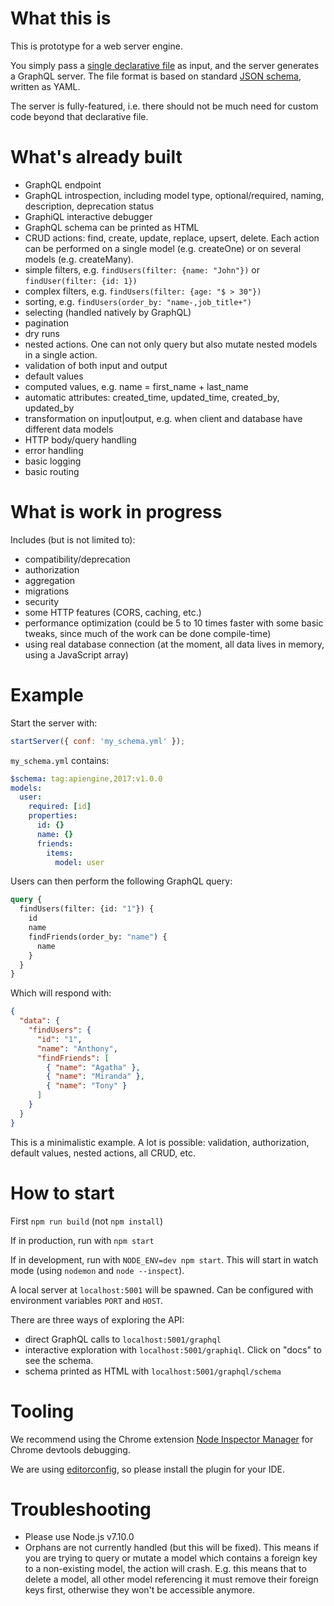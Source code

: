 # What this is

This is prototype for a web server engine.

You simply pass a [single declarative file](https://github.com/autoserver-org/autoserver/blob/master/examples/pet.schema.yml) as input, and the server generates a GraphQL server. The file format is based on standard [JSON schema](http://json-schema.org/), written as YAML.

The server is fully-featured, i.e. there should not be much need for custom code beyond that declarative file.

# What's already built

  - GraphQL endpoint
  - GraphQL introspection, including model type, optional/required, naming, description, deprecation status
  - GraphiQL interactive debugger
  - GraphQL schema can be printed as HTML
  - CRUD actions: find, create, update, replace, upsert, delete. Each action can be performed on a single model (e.g. createOne) or on several models (e.g. createMany).
  - simple filters, e.g. `findUsers(filter: {name: "John"})` or `findUser(filter: {id: 1})`
  - complex filters, e.g. `findUsers(filter: {age: "$ > 30"})`
  - sorting, e.g. `findUsers(order_by: "name-,job_title+")`
  - selecting (handled natively by GraphQL)
  - pagination
  - dry runs
  - nested actions. One can not only query but also mutate nested models in a single action.
  - validation of both input and output
  - default values
  - computed values, e.g. name = first_name + last_name
  - automatic attributes: created_time, updated_time, created_by, updated_by
  - transformation on input|output, e.g. when client and database have different data models
  - HTTP body/query handling
  - error handling
  - basic logging
  - basic routing

# What is work in progress

Includes (but is not limited to):
  - compatibility/deprecation
  - authorization
  - aggregation
  - migrations
  - security
  - some HTTP features (CORS, caching, etc.)
  - performance optimization (could be 5 to 10 times faster with some basic tweaks, since much of the work can be done compile-time)
  - using real database connection (at the moment, all data lives in memory, using a JavaScript array)

# Example

Start the server with:

```javascript
startServer({ conf: 'my_schema.yml' });
```

`my_schema.yml` contains:

```yml
$schema: tag:apiengine,2017:v1.0.0
models:
  user:
    required: [id]
    properties:
      id: {}
      name: {}
      friends:
        items:
          model: user
```

Users can then perform the following GraphQL query:

```graphql
query {
  findUsers(filter: {id: "1"}) {
    id
    name
    findFriends(order_by: "name") {
      name
    }
  }
}
```

Which will respond with:

```json
{
  "data": {
    "findUsers": {
      "id": "1",
      "name": "Anthony",
      "findFriends": [
        { "name": "Agatha" },
        { "name": "Miranda" },
        { "name": "Tony" }
      ]
    }
  }
}
```

This is a minimalistic example. A lot is possible: validation, authorization, default values, nested actions, all CRUD, etc.

# How to start

First `npm run build` (not `npm install`)

If in production, run with `npm start`

If in development, run with `NODE_ENV=dev npm start`. This will start in watch mode (using `nodemon` and `node --inspect`).

A local server at `localhost:5001` will be spawned. Can be configured with environment variables `PORT` and `HOST`.

There are three ways of exploring the API:
  - direct GraphQL calls to `localhost:5001/graphql`
  - interactive exploration with `localhost:5001/graphiql`. Click on "docs" to see the schema.
  - schema printed as HTML with `localhost:5001/graphql/schema`

# Tooling

We recommend using the Chrome extension [Node Inspector Manager](https://github.com/june07/NIM) for Chrome devtools debugging.

We are using [editorconfig](http://editorconfig.org/), so please install the plugin for your IDE.

# Troubleshooting

  - Please use Node.js v7.10.0
  - Orphans are not currently handled (but this will be fixed). This means if you are trying to query or mutate a model which contains a foreign key to a non-existing model, the action will crash. E.g. this means that to delete a model, all other model referencing it must remove their foreign keys first, otherwise they won't be accessible anymore.
